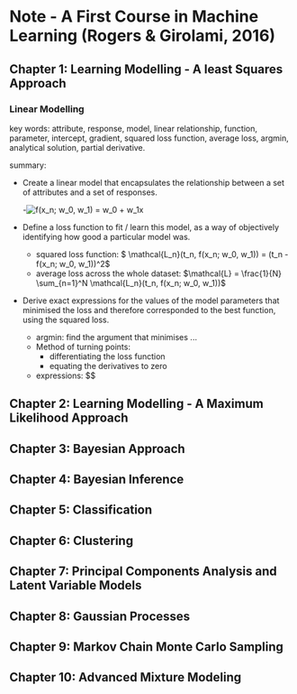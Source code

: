 # Note - A First Course in Machine Learning (Rogers & Girolami, 2016)

## Chapter 1: Learning Modelling - A least Squares Approach

### Linear Modelling

key words: attribute, response, model, linear relationship, function, parameter, intercept, gradient, squared loss function, average loss, argmin, analytical solution, partial derivative.

summary:

- Create a linear model that encapsulates the relationship between a set of attributes and a set of responses.

  -<img src="https://latex.codecogs.com/svg.latex?\Large&space;f(x_n; w_0, w_1) = w_0 + w_1x" title="f(x_n; w_0, w_1) = w_0 + w_1x" />
- Define a loss function to fit / learn this model, as a way of objectively identifying how good a particular model was.
  - squared loss function: $ \mathcal{L_n}(t_n, f(x_n; w_0, w_1)) = (t_n - f(x_n; w_0, w_1))^2$
  - average loss across the whole dataset: $\mathcal{L} = \frac{1}{N} \sum_{n=1}^N \mathcal{L_n}(t_n, f(x_n; w_0, w_1))$
- Derive exact expressions for the values of the model parameters that minimised the loss and therefore corresponded to the best function, using the squared loss.
  - argmin: find the argument that minimises ...
  - Method of turning points:
    - differentiating the loss function
    - equating the derivatives to zero
  - expressions: $$\$$

## Chapter 2: Learning Modelling - A Maximum Likelihood Approach

## Chapter 3: Bayesian Approach

## Chapter 4: Bayesian Inference

## Chapter 5: Classification

## Chapter 6: Clustering

## Chapter 7: Principal Components Analysis and Latent Variable Models

## Chapter 8: Gaussian Processes

## Chapter 9: Markov Chain Monte Carlo Sampling

## Chapter 10: Advanced Mixture Modeling
